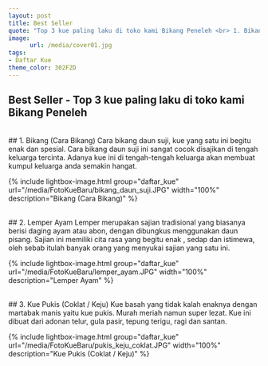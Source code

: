 ```yaml
---
layout: post
title: Best Seller
quote: "Top 3 kue paling laku di toko kami Bikang Peneleh <br> 1. Bikang (Cara Bikang) <br> 2. Lemper Ayam <br> 3. Kue Pukis (Coklat / Keju)"
image:
      url: /media/cover01.jpg
tags:
- Daftar Kue
theme_color: 302F2D
---
```


## Best Seller - Top 3 kue paling laku di toko kami Bikang Peneleh

<br>
## 1. Bikang (Cara Bikang)
Cara bikang daun suji, kue yang satu ini begitu enak dan spesial. Cara bikang daun suji ini sangat cocok disajikan di tengah keluarga tercinta. Adanya kue ini di tengah-tengah keluarga akan membuat kumpul keluarga anda semakin hangat.

{% include lightbox-image.html group="daftar_kue" url="/media/FotoKueBaru/bikang_daun_suji.JPG" width="100%" description="Bikang (Cara Bikang)" %}

<br>
## 2. Lemper Ayam
Lemper merupakan sajian tradisional yang biasanya berisi daging ayam atau abon, dengan dibungkus menggunakan daun pisang. Sajian ini memiliki cita rasa yang begitu enak , sedap dan istimewa, oleh sebab itulah banyak orang yang menyukai sajian yang satu ini.

{% include lightbox-image.html group="daftar_kue" url="/media/FotoKueBaru/lemper_ayam.JPG" width="100%" description="Lemper Ayam" %}

<br>
## 3. Kue Pukis (Coklat / Keju)
Kue basah yang tidak kalah enaknya dengan martabak manis yaitu kue pukis. Murah meriah namun super lezat. Kue ini dibuat dari adonan telur, gula pasir, tepung terigu, ragi dan santan.

{% include lightbox-image.html group="daftar_kue" url="/media/FotoKueBaru/pukis_keju_coklat.JPG" width="100%" description="Kue Pukis (Coklat / Keju)" %}
